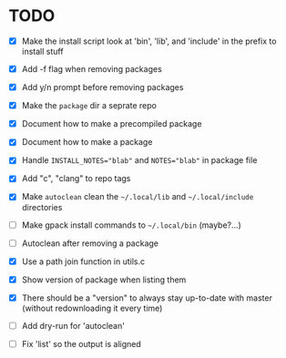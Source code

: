 # TODO

 - [x] Make the install script look at 'bin', 'lib', and 'include' in the prefix to install stuff
 - [x] Add -f flag when removing packages
 - [x] Add y/n prompt before removing packages
 - [x] Make the `package` dir a seprate repo
 - [x] Document how to make a precompiled package
 - [x] Document how to make a package
 - [x] Handle `INSTALL_NOTES="blab"` and `NOTES="blab"` in package file
 - [x] Add "c", "clang" to repo tags
 - [x] Make `autoclean` clean the `~/.local/lib` and `~/.local/include` directories
 - [ ] Make gpack install commands to `~/.local/bin` (maybe?...)
 - [ ] Autoclean after removing a package
 - [x] Use a path join function in utils.c
 - [x] Show version of package when listing them
 - [x] There should be a "version" to always stay up-to-date with master (without redownloading it every time)
 - [ ] Add dry-run for 'autoclean'
 - [ ] Fix 'list' so the output is aligned

